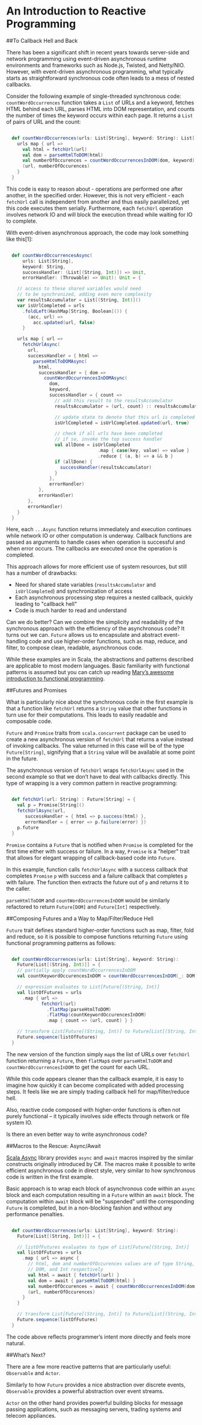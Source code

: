 An Introduction to Reactive Programming=======================================##To Callback Hell and BackThere has been a significant shift in recent years towards server-side andnetwork programming using event-driven asynchronous runtime environments andframeworks such as Node.js, Twisted, and Netty/NIO.  However, with event-drivenasynchronous programming, what typically starts as straightforward synchronouscode often leads to a mess of nested callbacks.Consider the following example of single-threaded synchronous code:`countWordOccurrences` function takes a `List` of URLs and a keyword, fetchesHTML behind each URL, parses HTML into DOM representation, and counts the numberof times the keyword occurs within each page.  It returns a `List` of pairs ofURL and the count:```scala  def countWordOccurrences(urls: List[String], keyword: String): List[(String, Int)] = {    urls map { url =>      val html = fetchUrl(url)      val dom = parseHtmlToDOM(html)      val numberOfOccurences = countWordOccurrencesInDOM(dom, keyword)      (url, numberOfOccurences)    }  }```This code is easy to reason about - operations are performed one after another,in the specified order.  However, this is not very efficient - each `fetchUrl`call is independent from another and thus easily parallelized, yet this code executes them serially.  Furthermore, each `fetchUrl` operation involves network IO and will block the execution thread while waiting for IO to complete.With event-driven asynchronous approach, the code may look something like this[1]:```scala  def countWordOccurrencesAsync(      urls: List[String],       keyword: String,      successHandler: (List[(String, Int)]) => Unit,      errorHandler: (Throwable) => Unit): Unit = {    // access to these shared variables would need     // to be synchronized, adding even more complexity    var resultsAccumulator = List[(String, Int)]()    var isUrlCompleted = urls      .foldLeft(HashMap[String, Boolean]()) {        (acc, url) =>          acc.updated(url, false)      }    urls map { url =>      fetchUrlAsync(        url,         successHandler = { html =>          parseHtmlToDOMAsync(            html,            successHandler = { dom =>              countWordOccurrencesInDOMAsync(                dom,                keyword,                 successHandler = { count =>                  // add this result to the resultsAccumulator                  resultsAccumulator = (url, count) :: resultsAccumulator                  // update state to denote that this url is completed                  isUrlCompleted = isUrlCompleted.updated(url, true)                  // check if all urls have been completed                  // if so, invoke the top success handler                  val allDone = isUrlCompleted                                  .map { case(key, value) => value }                                  .reduce { (a, b) => a && b }                  if (allDone) {                    successHandler(resultsAccumulator)                  }                },                errorHandler)            },            errorHandler)        },        errorHandler)    }  }```Here, each `...Async` function returns immediately and execution continues whilenetwork IO or other computation is underway.  Callback functions are passed asarguments to handle cases when operation is successful and when error occurs.The callbacks are executed once the operation is completed.This approach allows for more efficient use of system resources, but still has a number of drawbacks: - Need for shared state variables (`resultsAccumulator` and `isUrlCompleted`)   and synchronization of access - Each asynchronous processing step requires a nested callback, quickly leading    to "callback hell" - Code is much harder to read and understandCan we do better? Can we combine the simplicity and readability of the synchronousapproach with the efficiency of the asynchronous code? It turns out we can.`Future` allows us to encapsulate and abstract event-handling code and usehigher-order functions, such as map, reduce, and filter, to compose clean,readable, asynchronous code.While these examples are in Scala, the abstractions and patterns described areapplicable to most modern languages.  Basic familiarity with functional patternsis assumed but you can catch up reading [Mary’s awesome introduction to functionalprogramming](https://codewords.hackerschool.com/issues/one/an-introduction-to-functional-programming).##Futures and PromisesWhat is particularly nice about the synchronous code in the first example is thata function like `fetchUrl` returns a `String` value that other functions inturn use for their computations.  This leads to easily readable and composablecode.`Future` and `Promise` traits from `scala.concurrent` package can be used tocreate a new asynchronous version of `fetchUrl` that returns a value instead ofinvoking callbacks. The value returned in this case will be of the type`Future[String]`, signifying that a `String` value will be available at somepoint in the future.The asynchronous version of `fetchUrl` wraps `fetchUrlAsync` used in the secondexample so that we don’t have to deal with callbacks directly.  This type ofwrapping is a very common pattern in reactive programming:```scala  def fetchUrl(url: String) : Future[String] = {    val p = Promise[String]()    fetchUrlAsync(url,       successHandler = { html => p.success(html) },       errorHandler = { error => p.failure(error) })    p.future  }````Promise` contains a `Future` that is notified when `Promise` is completed forthe first time either with success or failure.  In a way, `Promise` is a "helper"trait that allows for elegant wrapping of callback-based code into `Future`.In this example, function calls `fetchUrlAsync` with a success callback thatcompletes `Promise` `p` with success and a failure callback that completes `p`with failure.  The function then extracts the future out of `p` and returns itto the caller.`parseHtmlToDOM` and `countWordOccurrencesInDOM` would be similarly refactoredto return `Future[DOM]` and `Future[Int]` respectively.##Composing Futures and a Way to Map/Filter/Reduce Hell`Future` trait defines standard higher-order functions such as map, filter, foldand reduce, so it is possible to compose functions returning `Future` usingfunctional programming patterns as follows:```scala  def countWordOccurrences(urls: List[String], keyword: String):    Future[List[(String, Int)]] = {    // partially apply countWordOccurrencesInDOM    val countKeywordOccurencesInDOM = countWordOccurrencesInDOM(_: DOM, keyword)    // expression evaluates to List[Future[(String, Int)]    val listOfFutures = urls      .map { url =>              fetchUrl(url)               .flatMap(parseHtmlToDOM)               .flatMap(countKeywordOccurencesInDOM)               .map { count => (url, count) } }    // transform List[Future[(String, Int)] to Future[List[(String, Int)]]    Future.sequence(listOfFutures)  }```The new version of the function simply `map`s the list of URLs over `fetchUrl`function returning a `Future`, then `flatMap`s over `parseHtmlToDOM` and`countWordOccurrencesInDOM` to get the count for each URL.While this code appears cleaner than the callback example, it is easy to imaginehow quickly it can become complicated with added processing steps.  It feels likewe are simply trading callback hell for map/filter/reduce hell.Also, reactive code composed with higher-order functions is often not purelyfunctional – it typically involves side effects through network or file system IO.Is there an even better way to write asynchronous code?##Macros to the Rescue: Async/Await[Scala Async](https://github.com/scala/async) library provides `async` and `await`macros inspired by the similar constructs originally introduced by C#. Themacros make it possible to write efficient asynchronous code in direct style,very similar to how synchronous code is written in the first example.Basic approach is to wrap each block of asynchronous code within an `async` blockand each computation resulting in a `Future` within an `await` block.  Thecomputation within `await` block will be "suspended" until the corresponding`Future` is completed, but in a non-blocking fashion and without any performancepenalties.  ```scala  def countWordOccurrences(urls: List[String], keyword: String):    Future[List[(String, Int)]] = {    // listOfFutures evaluates to type of List[Future[(String, Int)]    val listOfFutures = urls      .map { url => async {        // html, dom and numberOfOccurences values are of type String,         // DOM, and Int respectively        val html = await { fetchUrl(url) }        val dom = await { parseHtmlToDOM(html) }        val numberOfOccurences = await { countWordOccurrencesInDOM(dom, keyword) }        (url, numberOfOccurences)       }    }    // transform List[Future[(String, Int)] to Future[List[(String, Int)]]    Future.sequence(listOfFutures)  }```The code above reflects programmer’s intent more directly and feels more natural.##What’s Next?There are a few more reactive patterns that are particularly useful: `Observable`and `Actor`.Similarly to how `Future` provides a nice abstraction over discrete events,`Observable` provides a powerful abstraction over event streams.`Actor` on the other hand provides powerful building blocks for message passingapplications, such as messaging servers, trading systems and telecom appliances.